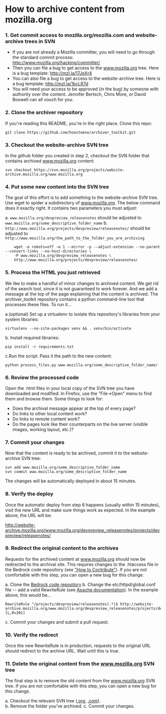 # How to archive content from mozilla.org 

### 1. Get commit access to mozilla.org/mozilla.com and website-archive trees in SVN 

* If you are not already a Mozilla committer, you will need to go through the standard commit process: <http://www.mozilla.org/hacking/committer/>
* Then you can file a bug to get access to the www.mozilla.org tree. Here is a bug template: <http://mzl.la/17JeXr4>
* You can also file a bug to get access to the website-archive tree. Here is a bug template: <http://mzl.la/1bcLR7d>
* You will need your access to be approved (in the bug) by someone with authority over the content. Jennifer Bertsch, Chris More, or David Boswell can all vouch for you.

### 2. Clone the archiver repository 

If you're reading this README, you're in the right place. Clone this repo:

    git clone https://github.com/hoosteeno/archiver_toolkit.git

### 3. Checkout the website-archive SVN tree 

In the github folder you created in step 2, checkout the SVN folder that contains archived www.mozilla.org content:

    svn checkout https://svn.mozilla.org/projects/website-archive.mozilla.org/www.mozilla.org

### 4. Put some new content into the SVN tree 

The goal of this effort is to add something to the website-archive SVN tree. Use wget to spider a subdirectory of www.mozilla.org. The below command does it exactly right. It contains two parameters you must adjust:

a. `www.mozilla.org/devpreview_releasenotes` should be adjusted to `www.mozilla.org/some_descriptive_folder_name`
b. `http://www.mozilla.org/projects/devpreview/releasenotes/` should be adjusted to `http://www.mozilla.org/the_path_to_the_folder_you_are_archiving`

        wget -e robots=off -w 1 --mirror -p --adjust-extension --no-parent --convert-links --no-host-directories \
        -P www.mozilla.org/devpreview_releasenotes \
        http://www.mozilla.org/projects/devpreview/releasenotes/

### 5. Process the HTML you just retrieved 

We like to make a handful of minor changes to archived content. We get rid of the search tool, since it is not guaranteed to work forever. And we add a message at the top of the page explaining that the content is archived. The archiver_toolkit repository contains a python command-line tool that processes these files. To run it...

a.(optional) Set up a virtualenv to isolate this repository's libraries from your system libraries: 

    virtualenv --no-site-packages venv && . venv/bin/activate

b. Install required libraries: 
    
    pip install -r requirements.txt

c.Run the script. Pass it the path to the new content:
    
    python process_files.py www.mozilla.org/some_descriptive_folder_name/
    
### 6. Review the processed code

Open the .html files in your local copy of the SVN tree you have downloaded and modified. In Firefox, use the "File->Open" menu to find them and browse them. Some things to look for:

* Does the archival message appear at the top of every page?
* Do links to other local content work?
* Do links to remote content work?
* Do the pages look like their counterparts on the live server (visible images, working layout, etc.)?

### 7. Commit your changes 

Now that the content is ready to be archived, commit it to the website-archive SVN tree:

    svn add www.mozilla.org/some_descriptive_folder_name
    svn commit www.mozilla.org/some_descriptive_folder_name

The changes will be automatically deployed in about 15 minutes. 

### 8. Verify the deploy

Once the automatic deploy from step 6 happens (usually within 15 minutes), visit the new URL and make sure things work as expected. In the example above, the URL will be:

http://website-archive.mozilla.org/www.mozilla.org/devpreview_releasenotes/projects/devpreview/releasenotes/

### 9. Redirect the original content to the archives 

Requests for the archived content at www.mozilla.org should now be redirected to the archival site. This requires changes to the .htaccess file in the Bedrock code repository (see ["How to Contribute"](http://bedrock.readthedocs.org/en/latest/contribute.html)). If you are not comfortable with this step, you can open a new bug for this change.

a. Clone the [Bedrock code repository](https://github.com/mozilla/bedrock/)
b. Change the etc/httpd/global.conf file -- add a valid RewriteRule (see [Apache documentation](http://httpd.apache.org/docs/2.2/mod/mod_rewrite.html#rewriterule)). In the example above, this would be...

    RewriteRule ^/projects/devpreview/releasenotes(.*)$ http://website-archive.mozilla.org/www.mozilla.org/devpreview_releasenotes/projects/devpreview/releasenotes$1 [L,R=301]

c. Commit your changes and submit a pull request.

### 10. Verify the redirect

Once the new RewriteRule is in production, requests to the original URL should redirect to the archive URL. Wait until this is true.

### 11. Delete the original content from the www.mozilla.org SVN tree 

The final step is to remove the old content from the www.mozilla.org SVN tree. If you are not comfortable with this step, you can open a new bug for this change.

a. Checkout the relevant SVN tree ([.org](http://svn.mozilla.org/projects/mozilla.org/trunk/), [.com](http://svn.mozilla.org/projects/mozilla.com/trunk/)).  
b. Remove the folder you've archived.
c. Commit your changes.

